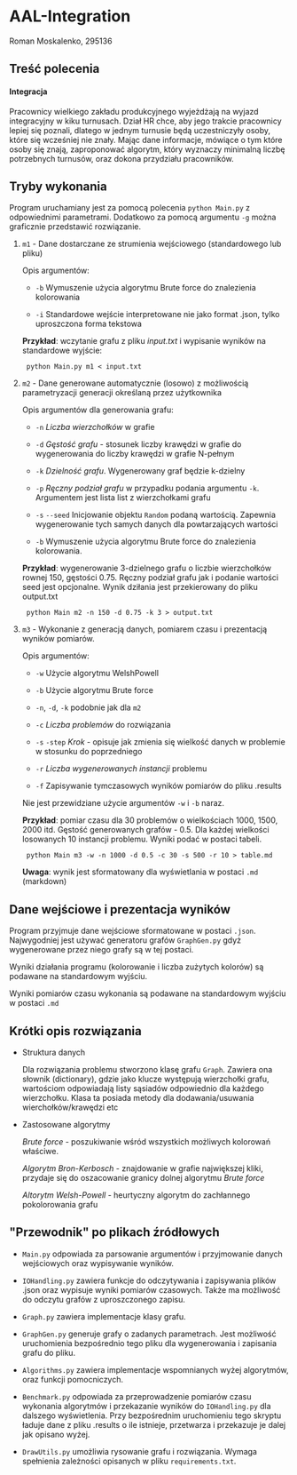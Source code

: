 # AAL-Integration

Roman Moskalenko, 295136

## Treść polecenia

#### Integracja

Pracownicy wielkiego zakładu produkcyjnego wyjeżdżają na wyjazd integracyjny 
w kiku turnusach. Dział HR chce, aby jego trakcie pracownicy lepiej się poznali, 
dlatego w jednym turnusie będą uczestniczyły osoby, które się wcześniej nie znały. 
Mając dane informacje, mówiące o tym które osoby się znają, zaproponować algorytm, 
który wyznaczy minimalną liczbę potrzebnych turnusów, oraz dokona przydziału 
pracowników.

## Tryby wykonania

Program uruchamiany jest za pomocą polecenia `python Main.py` z odpowiednimi
parametrami. Dodatkowo za pomocą argumentu `-g` można graficznie przedstawić rozwiązanie.

1. `m1` - Dane dostarczane ze strumienia wejściowego (standardowego lub pliku)

    Opis argumentów:
    
    - `-b` Wymuszenie użycia algorytmu Brute force do znalezienia kolorowania
    
    - `-i` Standardowe wejście interpretowane nie jako format .json, tylko uproszczona
    forma tekstowa

    **Przykład**: wczytanie grafu z pliku *input.txt* i wypisanie wyników na standardowe
    wyjście:
    
        python Main.py m1 < input.txt


2. `m2` - Dane generowane automatycznie (losowo) z możliwością
parametryzacji generacji określaną przez użytkownika

    Opis argumentów dla generowania grafu:
    
    - `-n` *Liczba wierzchołków* w grafie
    
    - `-d` *Gęstość grafu* - stosunek liczby krawędzi w grafie do wygenerowania do
           liczby krawędzi w grafie N-pełnym
           
    - `-k` *Dzielność grafu*. Wygenerowany graf będzie k-dzielny
    
    - `-p` *Ręczny podział grafu* w przypadku podania argumentu `-k`. Argumentem jest
    lista list z wierzchołkami grafu
    
    - `-s` `--seed` Inicjowanie objektu `Random` podaną wartością. Zapewnia
    wygenerowanie tych samych danych dla powtarzających wartości
    
    - `-b` Wymuszenie użycia algorytmu Brute force do znalezienia kolorowania.
    
    **Przykład**: wygenerowanie 3-dzielnego grafu o liczbie wierzchołków rownej 150, 
    gęstości 0.75. Ręczny podział grafu jak i podanie wartości seed jest opcjonalne.
    Wynik dziłania jest przekierowany do pliku output.txt
    
        python Main m2 -n 150 -d 0.75 -k 3 > output.txt
        
3. `m3` - Wykonanie z generacją danych, pomiarem czasu i prezentacją 
wyników pomiarów.

    Opis argumentów:
    
    - `-w` Użycie algorytmu WelshPowell
    
    - `-b` Użycie algorytmu Brute force
    
    - `-n`, `-d`, `-k` podobnie jak dla `m2`
    
    - `-c` *Liczba problemów* do rozwiązania
    
    - `-s` `-step` *Krok* - opisuje jak zmienia się wielkość danych w problemie
    w stosunku do poprzedniego
    
    - `-r` *Liczba wygenerowanych instancji* problemu
    
    - `-f` Zapisywanie tymczasowych wyników pomiarów do pliku .results
    
    Nie jest przewidziane użycie argumentów `-w` i `-b` naraz.
    
    **Przykład**: pomiar czasu dla 30 problemów o wielkościach 
    1000, 1500, 2000 itd. Gęstość generowanych grafów - 0.5. Dla każdej wielkości
    losowanych 10 instancji problemu. Wyniki podać w postaci tabeli.
    
        python Main m3 -w -n 1000 -d 0.5 -c 30 -s 500 -r 10 > table.md
    
    **Uwaga**: wynik jest sformatowany dla wyświetlania w postaci `.md` (markdown)
    
## Dane wejściowe i prezentacja wyników

Program przyjmuje dane wejściowe sformatowane w postaci `.json`. Najwygodniej jest
używać generatoru grafów `GraphGen.py` gdyż wygenerowane przez niego grafy są w
tej postaci.

Wyniki działania programu (kolorowanie i liczba zużytych kolorów) są podawane na
standardowym wyjściu. 

Wyniki pomiarów czasu wykonania są podawane na standardowym wyjściu w postaci `.md`

## Krótki opis rozwiązania

- Struktura danych

    Dla rozwiązania problemu stworzono klasę grafu `Graph`. Zawiera ona słownik
    (dictionary), gdzie jako klucze występują wierzchołki grafu, wartościom
    odpowiadają listy sąsiadów odpowiednio dla każdego wierzchołku. Klasa ta posiada
    metody dla dodawania/usuwania wierchołków/krawędzi etc
    
- Zastosowane algorytmy
    
    *Brute force* - poszukiwanie wśród wszystkich możliwych kolorowań właściwe.
    
    *Algorytm Bron-Kerbosch* - znajdowanie w grafie największej kliki, przydaje się
    do oszacowanie granicy dolnej algorytmu *Brute force*
    
    *Altorytm Welsh-Powell* - heurtyczny algorytm do zachłannego pokolorowania
    grafu
    
## "Przewodnik" po plikach źródłowych

- `Main.py` odpowiada za parsowanie argumentów i przyjmowanie danych wejściowych
oraz wypisywanie wyników.

- `IOHandling.py` zawiera funkcje do odczytywania i zapisywania plików .json
oraz wypisuje wyniki pomiarów czasowych. Także ma możliwość do odczytu grafów z
uproszczonego zapisu.

- `Graph.py` zawiera implementacje klasy grafu.

- `GraphGen.py` generuje grafy o zadanych parametrach. Jest możliwość uruchomienia
bezpośrednio tego pliku dla wygenerowania i zapisania grafu do pliku.

- `Algorithms.py` zawiera implementacje wspomnianych wyżej algorytmów, oraz funkcji
pomocniczych.

- `Benchmark.py` odpowiada za przeprowadzenie pomiarów czasu wykonania algorytmów
i przekazanie wyników do `IOHandling.py` dla dalszego wyświetlenia. Przy bezpośrednim
uruchomieniu tego skryptu ładuje dane z pliku .results o ile istnieje, przetwarza i przekazuje je
dalej jak opisano wyżej.

- `DrawUtils.py` umożliwia rysowanie grafu i rozwiązania. Wymaga spełnienia zależności opisanych
w pliku `requirements.txt`.

